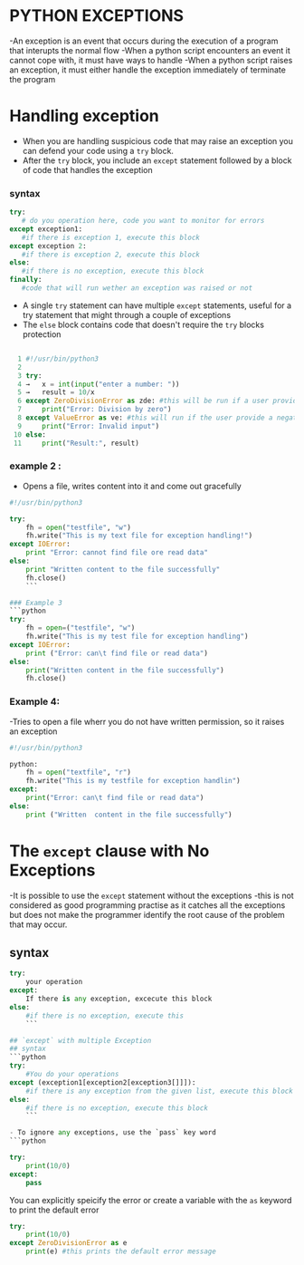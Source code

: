 # PYTHON EXCEPTIONS

-An exception is an event that occurs during the execution of a program that interupts the normal flow
-When a python script encounters an event it cannot cope with, it must have ways to handle
-When a python script raises an exception, it must either handle the exception immediately of terminate the program
# Handling exception
- When you are handling suspicious code that may raise an exception you can defend your code using a `try` block.
- After the `try` block, you include an `except` statement followed by a block of code that handles the exception
 ### syntax
 ```python
try:
	# do you operation here, code you want to monitor for errors
except exception1:
	#if there is exception 1, execute this block
except exception 2:
	#if there is exception 2, execute this block
else:
	#if there is no exception, execute this block
finally:
	#code that will run wether an exception was raised or not
```

- A single `try` statement can have multiple `except` statements, useful for a try statement that might through a couple of exceptions
- The `else` block contains code that doesn't require the `try` blocks protection
```python

  1 #!/usr/bin/python3
  2
  3 try:
  4 →   x = int(input("enter a number: "))
  5 →   result = 10/x
  6 except ZeroDivisionError as zde: #this will be run if a user provide 0 as input
  7     print("Error: Division by zero")
  8 except ValueError as ve: #this will run if the user provide a negative value as input
  9     print("Error: Invalid input")
 10 else:
 11     print("Result:", result)
```

### example 2 :
- Opens a file, writes content into it and come out gracefully
```python
#!/usr/bin/python3

try:
	fh = open("testfile", "w")
	fh.write("This is my text file for exception handling!")
except IOError:
	print "Error: cannot find file ore read data"
else:
	print "Written content to the file successfully"
	fh.close()
	```

### Example 3
```python
try:
	fh = open=("testfile", "w")
	fh.write("This is my test file for exception handling")
except IOError:
	print ("Error: can\t find file or read data")
else:
	print("Written content in the file successfully")
	fh.close()

```

### Example 4:
-Tries to open a file wherr you do not have written permission, so it raises an exception

```python
#!/usr/bin/python3

python:
	fh = open("textfile", "r")
	fh.write("This is my testfile for exception handlin")
except:
	print("Error: can\t find file or read data")
else:
	print ("Written  content in the file successfully")
```

# The `except` clause with No Exceptions
-It is possible to use the `except` statement without the exceptions
-this is not considered as good programming practise as it catches all the exceptions but does not make the programmer identify the root cause of the problem that may occur.

## syntax
```python
try:
	your operation
except:
	If there is any exception, excecute this block
else:
	#if there is no exception, execute this
	```

## `except` with multiple Exception
## syntax
```python
try:
	#You do your operations
except (exception1[exception2[exception3[]]]):
	#if there is any exception from the given list, execute this block
else:
	#if there is no exception, execute this block
	```

- To ignore any exceptions, use the `pass` key word
```python

try:
	print(10/0)
except:
	pass
```

You can explicitly speicify the error or create a variable with the `as` keyword to print the default error

```python
try:
	print(10/0)
except ZeroDivisionError as e
	print(e) #this prints the default error message
```


